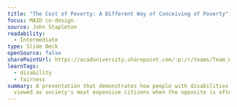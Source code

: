 ```yaml
---
title: "The Cost of Poverty: A Different Way of Conceiving of Poverty"
focus: MAID co-design
source: John Stapleton
readability:
  - Intermediate
type: Slide Deck
openSource: false
sharePointUrl: https://ocaduniversity.sharepoint.com/:p:/r/teams/Team_WeCount/Shared%20Documents/Resources%20and%20Tools/Literature%20(curated)/The%20Cost%20of%20Poverty%20-%20A%20Different%20Way%20of%20Conceiving%20of%20Poverty.pptx?d=wb42626a3af4a441b9e8ee2ac807233fd&csf=1&web=1&e=ZWYHTg
learnTags:
  - disability
  - fairness
summary: A presentation that demonstrates how people with disabilities are
  viewed as society's most expensive citizens when the opposite is often true.
---
```


